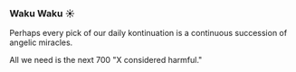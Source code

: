 ### Waku Waku ☀️

Perhaps every pick of our daily kontinuation is a continuous succession of angelic miracles.

All we need is the next 700 "X considered harmful."
